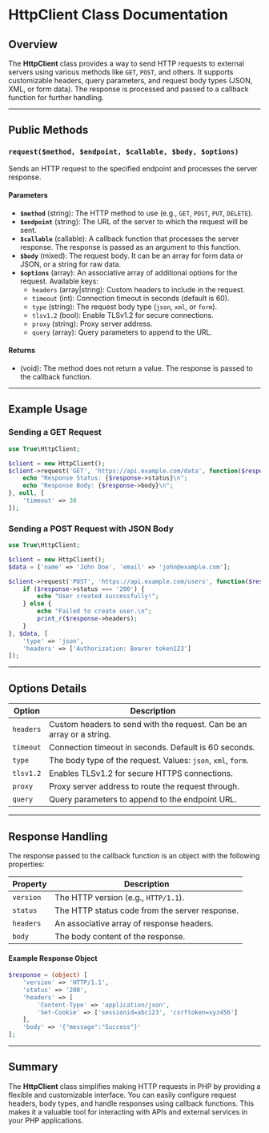 # HttpClient Class Documentation

## Overview
The **HttpClient** class provides a way to send HTTP requests to external servers using various methods like `GET`, `POST`, and others. It supports customizable headers, query parameters, and request body types (JSON, XML, or form data). The response is processed and passed to a callback function for further handling.

---

## Public Methods

### `request($method, $endpoint, $callable, $body, $options)`
Sends an HTTP request to the specified endpoint and processes the server response.

#### Parameters
- **`$method`** (string): The HTTP method to use (e.g., `GET`, `POST`, `PUT`, `DELETE`).
- **`$endpoint`** (string): The URL of the server to which the request will be sent.
- **`$callable`** (callable): A callback function that processes the server response. The response is passed as an argument to this function.
- **`$body`** (mixed): The request body. It can be an array for form data or JSON, or a string for raw data.
- **`$options`** (array): An associative array of additional options for the request. Available keys:
  - `headers` (array|string): Custom headers to include in the request.
  - `timeout` (int): Connection timeout in seconds (default is 60).
  - `type` (string): The request body type (`json`, `xml`, or `form`).
  - `tlsv1.2` (bool): Enable TLSv1.2 for secure connections.
  - `proxy` (string): Proxy server address.
  - `query` (array): Query parameters to append to the URL.

#### Returns
- (void): The method does not return a value. The response is passed to the callback function.

---

## Example Usage

### Sending a GET Request
```php
use True\HttpClient;

$client = new HttpClient();
$client->request('GET', 'https://api.example.com/data', function($response) {
    echo "Response Status: {$response->status}\n";
    echo "Response Body: {$response->body}\n";
}, null, [
    'timeout' => 30
]);
```

### Sending a POST Request with JSON Body
```php
use True\HttpClient;

$client = new HttpClient();
$data = ['name' => 'John Doe', 'email' => 'john@example.com'];

$client->request('POST', 'https://api.example.com/users', function($response) {
    if ($response->status === '200') {
        echo "User created successfully!";
    } else {
        echo "Failed to create user.\n";
        print_r($response->headers);
    }
}, $data, [
    'type' => 'json',
    'headers' => ['Authorization: Bearer token123']
]);
```

---

## Options Details
| Option        | Description                                                |
|---------------|------------------------------------------------------------|
| `headers`     | Custom headers to send with the request. Can be an array or a string. |
| `timeout`     | Connection timeout in seconds. Default is 60 seconds.       |
| `type`        | The body type of the request. Values: `json`, `xml`, `form`.|
| `tlsv1.2`     | Enables TLSv1.2 for secure HTTPS connections.               |
| `proxy`       | Proxy server address to route the request through.          |
| `query`       | Query parameters to append to the endpoint URL.             |

---

## Response Handling
The response passed to the callback function is an object with the following properties:

| Property     | Description                   |
|--------------|--------------------------------|
| `version`    | The HTTP version (e.g., `HTTP/1.1`). |
| `status`     | The HTTP status code from the server response. |
| `headers`    | An associative array of response headers. |
| `body`       | The body content of the response. |

#### Example Response Object
```php
$response = (object) [
    'version' => 'HTTP/1.1',
    'status' => '200',
    'headers' => [
        'Content-Type' => 'application/json',
        'Set-Cookie' => ['sessionid=abc123', 'csrftoken=xyz456']
    ],
    'body' => '{"message":"Success"}'
];
```

---

## Summary
The **HttpClient** class simplifies making HTTP requests in PHP by providing a flexible and customizable interface. You can easily configure request headers, body types, and handle responses using callback functions. This makes it a valuable tool for interacting with APIs and external services in your PHP applications.

